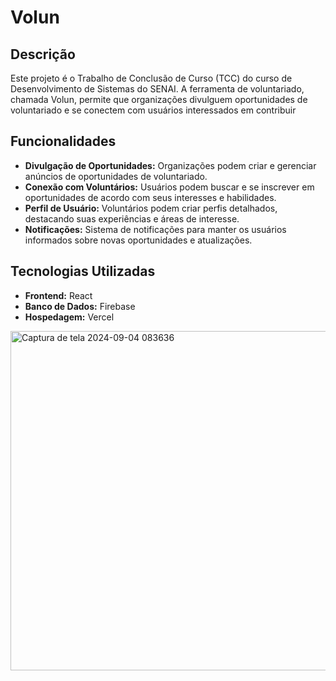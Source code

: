 # Volun

## Descrição
Este projeto é o Trabalho de Conclusão de Curso (TCC) do curso de Desenvolvimento de Sistemas do SENAI. A ferramenta de voluntariado, chamada Volun, permite que organizações divulguem oportunidades de voluntariado e se conectem com usuários interessados em contribuir

## Funcionalidades
- **Divulgação de Oportunidades:** Organizações podem criar e gerenciar anúncios de oportunidades de voluntariado.
- **Conexão com Voluntários:** Usuários podem buscar e se inscrever em oportunidades de acordo com seus interesses e habilidades.
- **Perfil de Usuário:** Voluntários podem criar perfis detalhados, destacando suas experiências e áreas de interesse.
- **Notificações:** Sistema de notificações para manter os usuários informados sobre novas oportunidades e atualizações.

## Tecnologias Utilizadas
- **Frontend:** React
- **Banco de Dados:** Firebase
- **Hospedagem:** Vercel


<img width="543" border-radius="16" alt="Captura de tela 2024-09-04 083636" src="https://github.com/user-attachments/assets/60f3c1bb-0b29-4e7f-884e-d5249c41b224">
